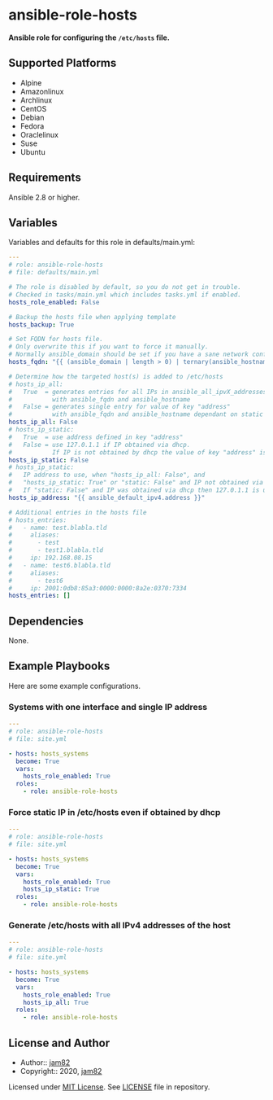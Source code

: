 # ansible-role-hosts

**Ansible role for configuring the `/etc/hosts` file.**

## Supported Platforms

- Alpine
- Amazonlinux
- Archlinux
- CentOS
- Debian
- Fedora
- Oraclelinux
- Suse
- Ubuntu

## Requirements

Ansible 2.8 or higher.

## Variables

Variables and defaults for this role in defaults/main.yml:

```yaml
---
# role: ansible-role-hosts
# file: defaults/main.yml

# The role is disabled by default, so you do not get in trouble.
# Checked in tasks/main.yml which includes tasks.yml if enabled.
hosts_role_enabled: False

# Backup the hosts file when applying template
hosts_backup: True

# Set FQDN for hosts file.
# Only overwrite this if you want to force it manually.
# Normally ansible_domain should be set if you have a sane network configuration.
hosts_fqdn: "{{ (ansible_domain | length > 0) | ternary(ansible_hostname + '.' + ansible_domain, '') }}"

# Determine how the targeted host(s) is added to /etc/hosts
# hosts_ip_all:
#   True  = generates entries for all IPs in ansible_all_ipvX_addresses
#           with ansible_fqdn and ansible_hostname
#   False = generates single entry for value of key "address"
#           with ansible_fqdn and ansible_hostname dependant on static setting
hosts_ip_all: False
# hosts_ip_static:
#   True  = use address defined in key "address"
#   False = use 127.0.1.1 if IP obtained via dhcp.
#           If IP is not obtained by dhcp the value of key "address" is used.
hosts_ip_static: False
# hosts_ip_static:
#   IP address to use, when "hosts_ip_all: False", and
#   "hosts_ip_static: True" or "static: False" and IP not obtained via dhcp
#   If "static: False" and IP was obtained via dhcp then 127.0.1.1 is used
hosts_ip_address: "{{ ansible_default_ipv4.address }}"

# Additional entries in the hosts file
# hosts_entries:
#   - name: test.blabla.tld
#     aliases:
#       - test
#       - test1.blabla.tld
#     ip: 192.168.08.15
#   - name: test6.blabla.tld
#     aliases:
#       - test6
#     ip: 2001:0db8:85a3:0000:0000:8a2e:0370:7334
hosts_entries: []
```

## Dependencies

None.

## Example Playbooks

Here are some example configurations.

### Systems with one interface and single IP address

```yaml
---
# role: ansible-role-hosts
# file: site.yml

- hosts: hosts_systems
  become: True
  vars:
    hosts_role_enabled: True
  roles:
    - role: ansible-role-hosts
```

### Force static IP in /etc/hosts even if obtained by dhcp

```yaml
---
# role: ansible-role-hosts
# file: site.yml

- hosts: hosts_systems
  become: True
  vars:
    hosts_role_enabled: True
    hosts_ip_static: True
  roles:
    - role: ansible-role-hosts
```

### Generate /etc/hosts with all IPv4 addresses of the host

```yaml
---
# role: ansible-role-hosts
# file: site.yml

- hosts: hosts_systems
  become: True
  vars:
    hosts_role_enabled: True
    hosts_ip_all: True
  roles:
    - role: ansible-role-hosts
```

## License and Author

- Author:: [jam82](https://github.com/jam82/)
- Copyright:: 2020, [jam82](https://github.com/jam82/)

Licensed under [MIT License](https://opensource.org/licenses/MIT).
See [LICENSE](https://github.com/jam82/ansible-role-hosts/blob/master/LICENSE) file in repository.
